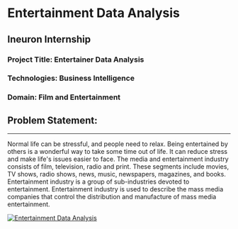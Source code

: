 # Entertainment Data Analysis
## Ineuron Internship 



<!DOCTYPE html>
<html lang = "en">
<body>
    <h3 id = "geeks">Project Title: Entertainer Data Analysis</h3>
    <h3>Technologies: Business Intelligence</h3>
    <h3>Domain: Film and Entertainment</h3>
    <h2>Problem Statement:</h2>
    <hr>

Normal life can be stressful, and people need to relax. Being entertained by others 
is a wonderful way to take some time out of life. 
It can reduce stress and make life's 
issues easier to face. The media and entertainment industry consists of film, 
television, radio and print. These segments include movies, TV shows, radio shows, 
news, music, newspapers, magazines, and books. Entertainment industry is a group of 
sub-industries devoted to entertainment. Entertainment industry is used to describe the 
mass media companies that control the distribution and manufacture of mass 
media entertainment.

  <div class='tableauPlaceholder' id='viz1691663205924' style='position: relative'><noscript><a href='#'><img alt='Entertainment Data Analysis ' src='https:&#47;&#47;public.tableau.com&#47;static&#47;images&#47;En&#47;EntertainmentDataAnalysis&#47;DataAnalysis&#47;1_rss.png' style='border: none' /></a></noscript><object class='tableauViz'  style='display:none;'><param name='host_url' value='https%3A%2F%2Fpublic.tableau.com%2F' /> <param name='embed_code_version' value='3' /> <param name='site_root' value='' /><param name='name' value='EntertainmentDataAnalysis&#47;DataAnalysis' /><param name='tabs' value='no' /><param name='toolbar' value='yes' /><param name='static_image' value='https:&#47;&#47;public.tableau.com&#47;static&#47;images&#47;En&#47;EntertainmentDataAnalysis&#47;DataAnalysis&#47;1.png' />
Problem Statement

      
<a href = "https://public.tableau.com/javascripts/api/viz_v1.js">
Click to view Dashboard
</a>
  </body>
</html>
